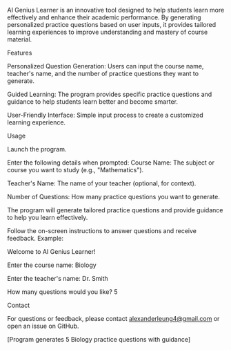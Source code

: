 AI Genius Learner is an innovative tool designed to help students learn more effectively and enhance their academic performance. By generating personalized practice questions based on user inputs, it provides tailored learning experiences to improve understanding and mastery of course material.

Features

Personalized Question Generation: Users can input the course name, teacher's name, and the number of practice questions they want to generate.

Guided Learning: The program provides specific practice questions and guidance to help students learn better and become smarter.

User-Friendly Interface: Simple input process to create a customized learning experience.

Usage

Launch the program.

Enter the following details when prompted:
Course Name: The subject or course you want to study (e.g., "Mathematics").

Teacher's Name: The name of your teacher (optional, for context).

Number of Questions: How many practice questions you want to generate.

The program will generate tailored practice questions and provide guidance to help you learn effectively.

Follow the on-screen instructions to answer questions and receive feedback.
Example:

Welcome to AI Genius Learner!

Enter the course name: Biology

Enter the teacher's name: Dr. Smith

How many questions would you like? 5

Contact

For questions or feedback, please contact alexanderleung4@gmail.com or open an issue on GitHub.



[Program generates 5 Biology practice questions with guidance]



